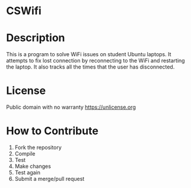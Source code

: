 # CSWifi

# Description
This is a program to solve WiFi issues on student Ubuntu laptops. It attempts to fix lost connection by reconnecting to the WiFi and restarting the laptop. It also tracks all the times that the user has disconnected.
# License
Public domain with no warranty https://unlicense.org
# How to Contribute
1. Fork the repository
2. Compile
3. Test
4. Make changes
5. Test again
6. Submit a merge/pull request